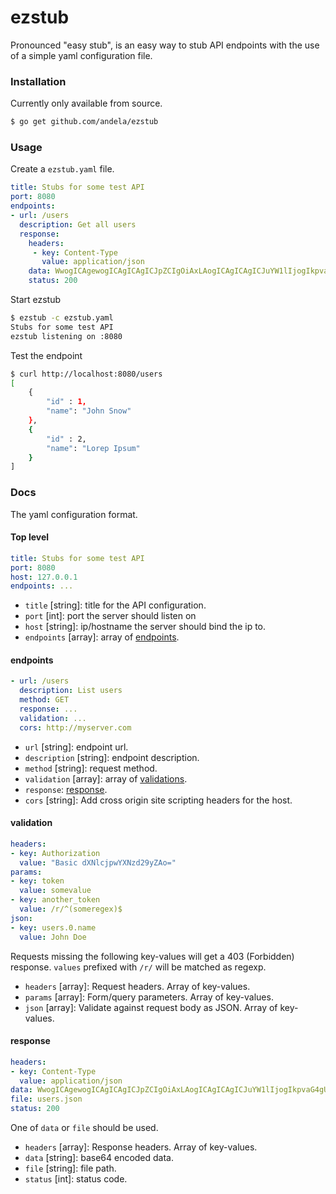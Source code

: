 # ezstub

Pronounced "easy stub", is an easy way to stub API endpoints with the use of a simple yaml configuration file.

### Installation
Currently only available from source.
```sh
$ go get github.com/andela/ezstub
```

### Usage 
Create a `ezstub.yaml` file.
```yaml
title: Stubs for some test API
port: 8080
endpoints:
- url: /users
  description: Get all users
  response:
    headers:
     - key: Content-Type
       value: application/json
    data: WwogICAgewogICAgICAgICJpZCIgOiAxLAogICAgICAgICJuYW1lIjogIkpvaG4gU25vdyIKICAgIH0sCiAgICB7CiAgICAgICAgImlkIiA6IDIsCiAgICAgICAgIm5hbWUiOiAiTG9yZXAgSXBzdW0iCiAgICB9Cl0=
    status: 200
```
Start ezstub
```sh
$ ezstub -c ezstub.yaml
Stubs for some test API
ezstub listening on :8080
```
Test the endpoint
```sh
$ curl http://localhost:8080/users
[
    {
        "id" : 1,
        "name": "John Snow"
    },
    {
        "id" : 2,
        "name": "Lorep Ipsum"
    }
]
```
### Docs
The yaml configuration format.

#### Top level
```yaml
title: Stubs for some test API
port: 8080
host: 127.0.0.1
endpoints: ...
```
* `title` [string]: title for the API configuration.
* `port` [int]: port the server should listen on
* `host` [string]: ip/hostname the server should bind the ip to.
* `endpoints` [array]: array of [endpoints](#endpoint).

#### endpoints
```yaml
- url: /users
  description: List users
  method: GET
  response: ...
  validation: ...
  cors: http://myserver.com
``` 
* `url` [string]: endpoint url.
* `description` [string]: endpoint description.
* `method` [string]: request method.
* `validation` [array]: array of [validations](#validation).
* `response`: [response](#response).
* `cors` [string]: Add cross origin site scripting headers for the host.

#### validation
```yaml
headers:
- key: Authorization
  value: "Basic dXNlcjpwYXNzd29yZAo="
params:
- key: token
  value: somevalue
- key: another_token
  value: /r/^(someregex)$
json:
- key: users.0.name
  value: John Doe
```
Requests missing the following key-values will get a 403 (Forbidden) response.
`values` prefixed with `/r/` will be matched as regexp.
* `headers` [array]: Request headers. Array of key-values. 
* `params` [array]: Form/query parameters. Array of key-values. 
* `json` [array]: Validate against request body as JSON. Array of key-values.

#### response
```yaml
headers:
- key: Content-Type
  value: application/json
data: WwogICAgewogICAgICAgICJpZCIgOiAxLAogICAgICAgICJuYW1lIjogIkpvaG4gU25vdyIKICAgIH0sCiAgICB7CiAgICAgICAgImlkIiA6IDIsCiAgICAgICAgIm5hbWUiOiAiTG9yZXAgSXBzdW0iCiAgICB9Cl0=
file: users.json
status: 200
```
 One of `data` or `file` should be used.
 * `headers` [array]: Response headers. Array of key-values. 
 * `data` [string]: base64 encoded data.
 * `file` [string]: file path.
 * `status` [int]: status code. 
